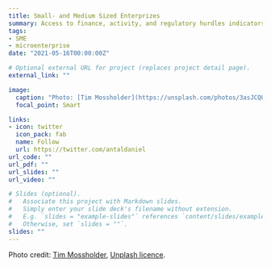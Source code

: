 ```yaml
---
title: Small- and Medium Sized Enterprizes
summary: Access to finance, activity, and regulatory hurdles indicators
tags:
- SME
- microenterprise
date: "2021-05-16T00:00:00Z"

# Optional external URL for project (replaces project detail page).
external_link: ""

image:
  caption: "Photo: [Tim Mossholder](https://unsplash.com/photos/3asJCQUw9VA?utm_source=unsplash&utm_medium=referral&utm_content=creditShareLink)"
  focal_point: Smart

links:
- icon: twitter
  icon_pack: fab
  name: Follow
  url: https://twitter.com/antaldaniel
url_code: ""
url_pdf: ""
url_slides: ""
url_video: ""

# Slides (optional).
#   Associate this project with Markdown slides.
#   Simply enter your slide deck's filename without extension.
#   E.g. `slides = "example-slides"` references `content/slides/example-slides.md`.
#   Otherwise, set `slides = ""`.
slides: ""
---
```



Photo credit: [Tim Mossholder](https://unsplash.com/photos/3asJCQUw9VA?utm_source=unsplash&utm_medium=referral&utm_content=creditShareLink), [Unplash licence](https://unsplash.com/license).

